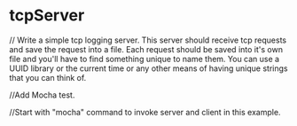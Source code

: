 # tcpServer

// Write a simple tcp logging server. This server should receive tcp requests and save the request into a file. Each request should be saved into it's own file and you'll have to find something unique to name them. You can use a UUID library or the current time or any other means of having unique strings that you can think of.

//Add Mocha test.

//Start with "mocha" command to invoke server and client in this example.